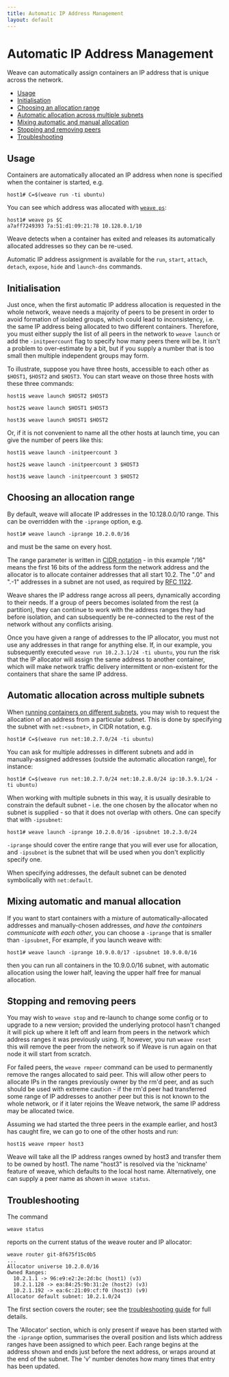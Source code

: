 ```yaml
---
title: Automatic IP Address Management
layout: default
---
```


# Automatic IP Address Management

Weave can automatically assign containers an IP address that is unique
across the network.

 * [Usage](#usage)
 * [Initialisation](#initialisation)
 * [Choosing an allocation range](#range)
 * [Automatic allocation across multiple subnets](#subnets)
 * [Mixing automatic and manual allocation](#manual)
 * [Stopping and removing peers](#stop)
 * [Troubleshooting](#troubleshooting)

## <a name="usage"></a>Usage

Containers are automatically allocated an IP address when none is
specified when the container is started, e.g.

    host1# C=$(weave run -ti ubuntu)

You can see which address was allocated with
[`weave ps`](troubleshooting.html#list-attached-containers):

    host1# weave ps $C
    a7aff7249393 7a:51:d1:09:21:78 10.128.0.1/10

Weave detects when a container has exited and releases its
automatically allocated addresses so they can be re-used.

Automatic IP address assignment is available for the `run`, `start`,
`attach`, `detach`, `expose`, `hide` and `launch-dns` commands.

## <a name="initialisation"></a>Initialisation

Just once, when the first automatic IP address allocation is requested
in the whole network, weave needs a majority of peers to be present in
order to avoid formation of isolated groups, which could lead to
inconsistency, i.e. the same IP address being allocated to two
different containers. Therefore, you must either supply the list of
all peers in the network to `weave launch` or add the `-initpeercount`
flag to specify how many peers there will be.  It isn't a problem to
over-estimate by a bit, but if you supply a number that is too small
then multiple independent groups may form.

To illustrate, suppose you have three hosts, accessible to each other
as `$HOST1`, `$HOST2` and `$HOST3`. You can start weave on those three
hosts with these three commands:

    host1$ weave launch $HOST2 $HOST3

    host2$ weave launch $HOST1 $HOST3

    host3$ weave launch $HOST1 $HOST2

Or, if it is not convenient to name all the other hosts at launch
time, you can give the number of peers like this:

    host1$ weave launch -initpeercount 3

    host2$ weave launch -initpeercount 3 $HOST3

    host3$ weave launch -initpeercount 3 $HOST2

## <a name="range"></a>Choosing an allocation range

By default, weave will allocate IP addresses in the 10.128.0.0/10
range. This can be overridden with the `-iprange` option, e.g.

    host1# weave launch -iprange 10.2.0.0/16

and must be the same on every host.

The range parameter is written in
[CIDR notation](http://en.wikipedia.org/wiki/Classless_Inter-Domain_Routing) -
in this example "/16" means the first 16 bits of the address form the
network address and the allocator is to allocate container addresses
that all start 10.2. The ".0" and ".-1" addresses in a subnet are not
used, as required by
[RFC 1122](https://tools.ietf.org/html/rfc1122#page-29).

Weave shares the IP address range across all peers, dynamically
according to their needs.  If a group of peers becomes isolated from
the rest (a partition), they can continue to work with the address
ranges they had before isolation, and can subsequently be re-connected
to the rest of the network without any conflicts arising.

Once you have given a range of addresses to the IP allocator, you must
not use any addresses in that range for anything else.  If, in our
example, you subsequently executed `weave run 10.2.3.1/24 -ti ubuntu`,
you run the risk that the IP allocator will assign the same address to
another container, which will make network traffic delivery
intermittent or non-existent for the containers that share the same IP
address.

## <a name="subnets"></a>Automatic allocation across multiple subnets

When
[running containers on different subnets](features.html#application-isolation),
you may wish to request the allocation of an address from a particular
subnet. This is done by specifying the subnet with `net:<subnet>`, in
CIDR notation, e.g.

    host1# C=$(weave run net:10.2.7.0/24 -ti ubuntu)

You can ask for multiple addresses in different subnets and add in
manually-assigned addresses (outside the automatic allocation range),
for instance:

    host1# C=$(weave run net:10.2.7.0/24 net:10.2.8.0/24 ip:10.3.9.1/24 -ti ubuntu)

When working with multiple subnets in this way, it is usually
desirable to constrain the default subnet - i.e. the one chosen by the
allocator when no subnet is supplied - so that it does not overlap
with others. One can specify that with `-ipsubnet`:

    host1# weave launch -iprange 10.2.0.0/16 -ipsubnet 10.2.3.0/24

`-iprange` should cover the entire range that you will ever use for
allocation, and `-ipsubnet` is the subnet that will be used when you
don't explicitly specify one.

When specifying addresses, the default subnet can be denoted
symbolically with `net:default`.

## <a name="manual"></a>Mixing automatic and manual allocation

If you want to start containers with a mixture of
automatically-allocated addresses and manually-chosen addresses, *and
have the containers communicate with each other*, you can choose a
`-iprange` that is smaller than `-ipsubnet`, For example, if you
launch weave with:

    host1# weave launch -iprange 10.9.0.0/17 -ipsubnet 10.9.0.0/16

then you can run all containers in the 10.9.0.0/16 subnet, with
automatic allocation using the lower half, leaving the upper half free
for manual allocation.

## <a name="stop"></a>Stopping and removing peers

You may wish to `weave stop` and re-launch to change some config or to
upgrade to a new version; provided the underlying protocol hasn't
changed it will pick up where it left off and learn from peers in the
network which address ranges it was previously using. If, however, you
run `weave reset` this will remove the peer from the network so
if Weave is run again on that node it will start from scratch.

For failed peers, the `weave rmpeer` command can be used to
permanently remove the ranges allocated to said peer.  This will allow
other peers to allocate IPs in the ranges previously owner by the rm'd
peer, and as such should be used with extreme caution - if the rm'd
peer had transferred some range of IP addresses to another peer but
this is not known to the whole network, or if it later rejoins
the Weave network, the same IP address may be allocated twice.

Assuming we had started the three peers in the example earlier, and
host3 has caught fire, we can go to one of the other hosts and run:

    host1$ weave rmpeer host3

Weave will take all the IP address ranges owned by host3 and transfer
them to be owned by host1. The name "host3" is resolved via the
'nickname' feature of weave, which defaults to the local host
name. Alternatively, one can supply a peer name as shown in `weave
status`.

## <a name="troubleshooting"></a>Troubleshooting

The command

    weave status

reports on the current status of the weave router and IP allocator:

````
weave router git-8f675f15c0b5
...
Allocator universe 10.2.0.0/16
Owned Ranges:
  10.2.1.1 -> 96:e9:e2:2e:2d:bc (host1) (v3)
  10.2.1.128 -> ea:84:25:9b:31:2e (host2) (v3)
  10.2.1.192 -> ea:6c:21:09:cf:f0 (host3) (v9)
Allocator default subnet: 10.2.1.0/24
````

The first section covers the router; see the [troubleshooting
guide](troubleshooting.html#status-report) for full details.

The 'Allocator' section, which is only present if weave has been
started with the `-iprange` option, summarises the overall position and
lists which address ranges have been assigned to which peer. Each
range begins at the address shown and ends just before the next
address, or wraps around at the end of the subnet. The 'v' number
denotes how many times that entry has been updated.

